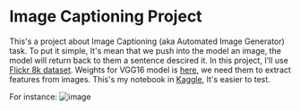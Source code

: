 # Image Captioning Project
This's a project about Image Captioning (aka Automated Image Generator) task. To put it simple, It's mean that we push into the model an image, the model will return back to them a sentence descired it. 
In this project, I'll use [Flickr 8k dataset](https://www.kaggle.com/datasets/adityajn105/flickr8k). Weights for VGG16 model is [here](https://github.com/fchollet/deep-learning-models/releases/download/v0.1/vgg16_weights_tf_dim_ordering_tf_kernels.h5), we need them to extract features from images. This's my notebook in [Kaggle](https://www.kaggle.com/code/biminhc/image-captioning-and-inference/notebook), It's easier to test.

For instance:
![image](https://miro.medium.com/max/1400/1*6BFOIdSHlk24Z3DFEakvnQ.png)



